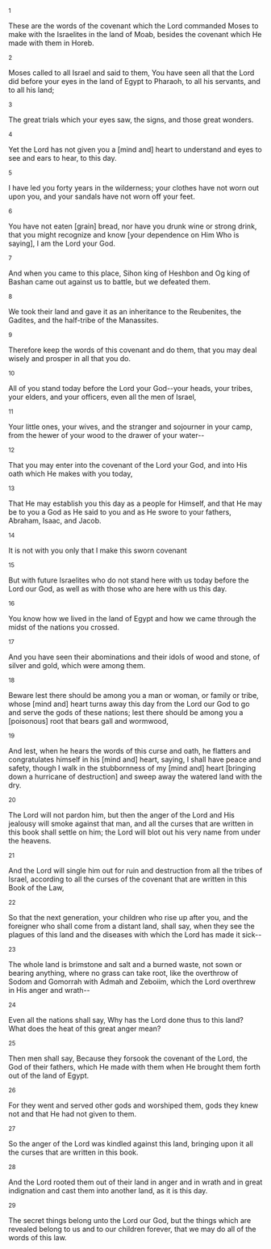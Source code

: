 <sup>1</sup> 

These are the words of the covenant which the Lord commanded Moses to make with the Israelites in the land of Moab, besides the covenant which He made with them in Horeb. 

<sup>2</sup> 

Moses called to all Israel and said to them, You have seen all that the Lord did before your eyes in the land of Egypt to Pharaoh, to all his servants, and to all his land; 

<sup>3</sup> 

The great trials which your eyes saw, the signs, and those great wonders. 

<sup>4</sup> 

Yet the Lord has not given you a [mind and] heart to understand and eyes to see and ears to hear, to this day. 

<sup>5</sup> 

I have led you forty years in the wilderness; your clothes have not worn out upon you, and your sandals have not worn off your feet. 

<sup>6</sup> 

You have not eaten [grain] bread, nor have you drunk wine or strong drink, that you might recognize and know [your dependence on Him Who is saying], I am the Lord your God. 

<sup>7</sup> 

And when you came to this place, Sihon king of Heshbon and Og king of Bashan came out against us to battle, but we defeated them. 

<sup>8</sup> 

We took their land and gave it as an inheritance to the Reubenites, the Gadites, and the half-tribe of the Manassites. 

<sup>9</sup> 

Therefore keep the words of this covenant and do them, that you may deal wisely and prosper in all that you do. 

<sup>10</sup> 

All of you stand today before the Lord your God--your heads, your tribes, your elders, and your officers, even all the men of Israel, 

<sup>11</sup> 

Your little ones, your wives, and the stranger and sojourner in your camp, from the hewer of your wood to the drawer of your water-- 

<sup>12</sup> 

That you may enter into the covenant of the Lord your God, and into His oath which He makes with you today, 

<sup>13</sup> 

That He may establish you this day as a people for Himself, and that He may be to you a God as He said to you and as He swore to your fathers, Abraham, Isaac, and Jacob. 

<sup>14</sup> 

It is not with you only that I make this sworn covenant 

<sup>15</sup> 

But with future Israelites who do not stand here with us today before the Lord our God, as well as with those who are here with us this day. 

<sup>16</sup> 

You know how we lived in the land of Egypt and how we came through the midst of the nations you crossed. 

<sup>17</sup> 

And you have seen their abominations and their idols of wood and stone, of silver and gold, which were among them. 

<sup>18</sup> 

Beware lest there should be among you a man or woman, or family or tribe, whose [mind and] heart turns away this day from the Lord our God to go and serve the gods of these nations; lest there should be among you a [poisonous] root that bears gall and wormwood, 

<sup>19</sup> 

And lest, when he hears the words of this curse and oath, he flatters and congratulates himself in his [mind and] heart, saying, I shall have peace and safety, though I walk in the stubbornness of my [mind and] heart [bringing down a hurricane of destruction] and sweep away the watered land with the dry. 

<sup>20</sup> 

The Lord will not pardon him, but then the anger of the Lord and His jealousy will smoke against that man, and all the curses that are written in this book shall settle on him; the Lord will blot out his very name from under the heavens. 

<sup>21</sup> 

And the Lord will single him out for ruin and destruction from all the tribes of Israel, according to all the curses of the covenant that are written in this Book of the Law, 

<sup>22</sup> 

So that the next generation, your children who rise up after you, and the foreigner who shall come from a distant land, shall say, when they see the plagues of this land and the diseases with which the Lord has made it sick-- 

<sup>23</sup> 

The whole land is brimstone and salt and a burned waste, not sown or bearing anything, where no grass can take root, like the overthrow of Sodom and Gomorrah with Admah and Zeboiim, which the Lord overthrew in His anger and wrath-- 

<sup>24</sup> 

Even all the nations shall say, Why has the Lord done thus to this land? What does the heat of this great anger mean? 

<sup>25</sup> 

Then men shall say, Because they forsook the covenant of the Lord, the God of their fathers, which He made with them when He brought them forth out of the land of Egypt. 

<sup>26</sup> 

For they went and served other gods and worshiped them, gods they knew not and that He had not given to them. 

<sup>27</sup> 

So the anger of the Lord was kindled against this land, bringing upon it all the curses that are written in this book. 

<sup>28</sup> 

And the Lord rooted them out of their land in anger and in wrath and in great indignation and cast them into another land, as it is this day. 

<sup>29</sup> 

The secret things belong unto the Lord our God, but the things which are revealed belong to us and to our children forever, that we may do all of the words of this law.